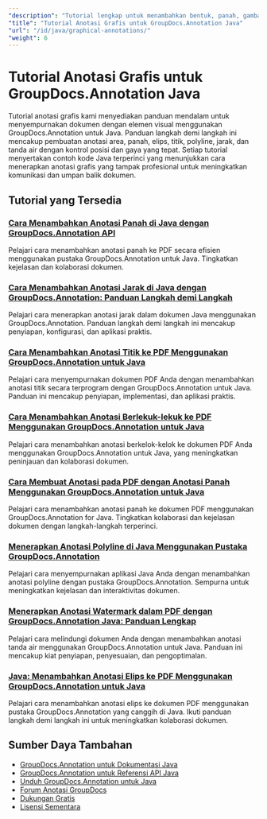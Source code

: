 ```yaml
---
"description": "Tutorial lengkap untuk menambahkan bentuk, panah, gambar, dan elemen grafis dalam dokumen dengan GroupDocs.Annotation untuk Java."
"title": "Tutorial Anotasi Grafis untuk GroupDocs.Annotation Java"
"url": "/id/java/graphical-annotations/"
"weight": 6
---
```


# Tutorial Anotasi Grafis untuk GroupDocs.Annotation Java

Tutorial anotasi grafis kami menyediakan panduan mendalam untuk menyempurnakan dokumen dengan elemen visual menggunakan GroupDocs.Annotation untuk Java. Panduan langkah demi langkah ini mencakup pembuatan anotasi area, panah, elips, titik, polyline, jarak, dan tanda air dengan kontrol posisi dan gaya yang tepat. Setiap tutorial menyertakan contoh kode Java terperinci yang menunjukkan cara menerapkan anotasi grafis yang tampak profesional untuk meningkatkan komunikasi dan umpan balik dokumen.

## Tutorial yang Tersedia

### [Cara Menambahkan Anotasi Panah di Java dengan GroupDocs.Annotation API](./add-arrow-annotations-java-groupdocs/)
Pelajari cara menambahkan anotasi panah ke PDF secara efisien menggunakan pustaka GroupDocs.Annotation untuk Java. Tingkatkan kejelasan dan kolaborasi dokumen.

### [Cara Menambahkan Anotasi Jarak di Java dengan GroupDocs.Annotation: Panduan Langkah demi Langkah](./add-distance-annotations-java-groupdocs-annotation/)
Pelajari cara menerapkan anotasi jarak dalam dokumen Java menggunakan GroupDocs.Annotation. Panduan langkah demi langkah ini mencakup penyiapan, konfigurasi, dan aplikasi praktis.

### [Cara Menambahkan Anotasi Titik ke PDF Menggunakan GroupDocs.Annotation untuk Java](./groupdocs-annotation-java-add-point-pdf/)
Pelajari cara menyempurnakan dokumen PDF Anda dengan menambahkan anotasi titik secara terprogram dengan GroupDocs.Annotation untuk Java. Panduan ini mencakup penyiapan, implementasi, dan aplikasi praktis.

### [Cara Menambahkan Anotasi Berlekuk-lekuk ke PDF Menggunakan GroupDocs.Annotation untuk Java](./groupdocs-java-squiggly-annotations-pdf/)
Pelajari cara menambahkan anotasi berkelok-kelok ke dokumen PDF Anda menggunakan GroupDocs.Annotation untuk Java, yang meningkatkan peninjauan dan kolaborasi dokumen.

### [Cara Membuat Anotasi pada PDF dengan Anotasi Panah Menggunakan GroupDocs.Annotation untuk Java](./annotate-pdf-arrows-groupdocs-java/)
Pelajari cara menambahkan anotasi panah ke dokumen PDF menggunakan GroupDocs.Annotation for Java. Tingkatkan kolaborasi dan kejelasan dokumen dengan langkah-langkah terperinci.

### [Menerapkan Anotasi Polyline di Java Menggunakan Pustaka GroupDocs.Annotation](./java-polyline-annotation-groupdocs-guide/)
Pelajari cara menyempurnakan aplikasi Java Anda dengan menambahkan anotasi polyline dengan pustaka GroupDocs.Annotation. Sempurna untuk meningkatkan kejelasan dan interaktivitas dokumen.

### [Menerapkan Anotasi Watermark dalam PDF dengan GroupDocs.Annotation Java: Panduan Lengkap](./groupdocs-java-watermark-annotations-pdf-guide/)
Pelajari cara melindungi dokumen Anda dengan menambahkan anotasi tanda air menggunakan GroupDocs.Annotation untuk Java. Panduan ini mencakup kiat penyiapan, penyesuaian, dan pengoptimalan.

### [Java: Menambahkan Anotasi Elips ke PDF Menggunakan GroupDocs.Annotation untuk Java](./java-ellipse-annotations-pdf-groupdocs/)
Pelajari cara menambahkan anotasi elips ke dokumen PDF menggunakan pustaka GroupDocs.Annotation yang canggih di Java. Ikuti panduan langkah demi langkah ini untuk meningkatkan kolaborasi dokumen.

## Sumber Daya Tambahan

- [GroupDocs.Annotation untuk Dokumentasi Java](https://docs.groupdocs.com/annotation/java/)
- [GroupDocs.Annotation untuk Referensi API Java](https://reference.groupdocs.com/annotation/java/)
- [Unduh GroupDocs.Annotation untuk Java](https://releases.groupdocs.com/annotation/java/)
- [Forum Anotasi GroupDocs](https://forum.groupdocs.com/c/annotation)
- [Dukungan Gratis](https://forum.groupdocs.com/)
- [Lisensi Sementara](https://purchase.groupdocs.com/temporary-license/)